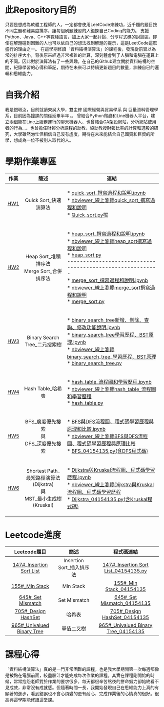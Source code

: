 # 此Repository目的
只要是想成為軟體工程師的人，一定都會使用LeetCode來練功，近千題的題目按不同主題和難易度排序，讓每個刷題練習的人鍛鍊自己Coding的能力。
支援Python、Java、C++等數種語言，加上大家一起討論、分享程式碼的討論區，即使在解題碰到困難的人也可以依自己的想法找到解題的提示，這是LeetCode這麼盛行的理由之一。
在這學期修讀「資料結構演算法」的課程後，發現從前習以為常的排序大小，背後原來經過非常複雜的計算，深刻體會到了人腦和電腦在運算上的不同。因此對於演算法有了一些興趣，在自己的Github建立關於資料結構的空間，紀錄學習的心得和筆記，期待在未來可以持續更新題目的數量，訓練自已的邏輯和思維能力。

# 自我介紹
我是銀珮汝，目前就讀東吳大學，雙主修 國際經營與貿易學系 與 巨量資料管理學系，目前因為撞課的關係延畢半年，。
曾結合Python爬蟲和Line機器人平台，建立兩個能在Line上服務運行的聊天機器人、也曾結合GA架設網站，分析網站使用者的行為...、也曾擔任財報分析課程的助教，協助教授財報比率的計算和選股的研究，大學雖然匆忙但相信自己沒有虛度，期待在未來能結合自己國貿和巨資的所學，想成為一位不被別人取代的人。


# 學期作業專區

|                                 作業                                |                                   簡述                                  |                                                                                                                                                                                                                                                                                                                                                                                                                                                                                                              連結                                                                                                                                                                                                                                                                                                                                                                                                                                                                                                             |
|:-------------------------------------------------------------------:|:-----------------------------------------------------------------------:|:-----------------------------------------------------------------------------------------------------------------------------------------------------------------------------------------------------------------------------------------------------------------------------------------------------------------------------------------------------------------------------------------------------------------------------------------------------------------------------------------------------------------------------------------------------------------------------------------------------------------------------------------------------------------------------------------------------------------------------------------------------------------------------------------------------------------------------------------------------------------------------------------------------------------------------------------------------------------------------------------------------------------------------:|
| [HW1](https://github.com/agying/leetcode-practices/tree/master/HW1) |                          Quick Sort_快速演算法                          | <p align="left">* [quick_sort_撰寫過程和說明.ipynb](https://github.com/agying/leetcode-practices/blob/master/HW1/Quick%20Sort_04154135.ipynb)<br>* [nbviewer_線上瀏覽quick_sort_撰寫過程和說明](https://nbviewer.jupyter.org/github/agying/leetcode-practices/blob/master/HW1/Quick%20Sort_04154135.ipynb)<br>* [Quick_sort.py檔](https://github.com/agying/leetcode-practices/blob/master/HW1/Quick%20Sort_04154135.py)</p>                                                                                                                                                                                                                                                                                                                                                                                                                                                                                                                                                                                                  |
| [HW2](https://github.com/agying/leetcode-practices/tree/master/HW2) |              Heap Sort_堆積排序法<br>Merge Sort_合併排序法              | <p align="left">* [heap_sort_撰寫過程和說明.ipynb](https://github.com/agying/leetcode-practices/blob/master/HW2/heap_sort%E5%AD%B8%E7%BF%92%E6%AD%B7%E7%A8%8B_04154135.ipynb)<br>* [nbviewer_線上瀏覽heap_sort撰寫過程和說明](https://nbviewer.jupyter.org/github/agying/leetcode-practices/blob/master/HW2/heap_sort%E5%AD%B8%E7%BF%92%E6%AD%B7%E7%A8%8B_04154135.ipynb)<br>* [heap_sort.py](https://github.com/agying/leetcode-practices/blob/master/HW2/heap_sort_04154135.py)<br>---------------------------------------------------------<br>* [merge_sort_撰寫過程和說明.ipynb](https://github.com/agying/leetcode-practices/blob/master/HW2/merge_sort%E5%AD%B8%E7%BF%92%E6%AD%B7%E7%A8%8B_04154135.ipynb)<br>* [nbviewer_線上瀏覽merge_sort撰寫過程和說明](https://nbviewer.jupyter.org/github/agying/leetcode-practices/blob/master/HW2/merge_sort%E5%AD%B8%E7%BF%92%E6%AD%B7%E7%A8%8B_04154135.ipynb)<br>* [merge_sort.py](https://github.com/agying/leetcode-practices/blob/master/HW2/merge_sort_04154135.py)</p> |
| [HW3](https://github.com/agying/leetcode-practices/tree/master/HW3) |                      Binary Search Tree_二元搜索樹                      | <p align="left">* [binary_search_tree新增、刪除、查詢、修改功能說明.ipynb](https://github.com/agying/leetcode-practices/blob/master/HW3/binary%20search%20tree%E6%96%B0%E5%A2%9E%E3%80%81%E5%88%AA%E9%99%A4%E3%80%81%E6%9F%A5%E8%A9%A2%E3%80%81%E4%BF%AE%E6%94%B9%E5%8A%9F%E8%83%BD%E8%AA%AA%E6%98%8E.ipynb)<br>* [binary_search_tree學習歷程、BST原理.ipynb](https://github.com/agying/leetcode-practices/blob/master/HW3/binary_search_tree_04154135%E5%AD%B8%E7%BF%92%E6%AD%B7%E7%A8%8B%E3%80%81BST%E5%8E%9F%E7%90%86.ipynb)<br>* [nbviewer_線上瀏覽binary_search_tree_學習歷程、BST原理](https://nbviewer.jupyter.org/github/agying/leetcode-practices/blob/master/HW3/binary_search_tree_04154135%E5%AD%B8%E7%BF%92%E6%AD%B7%E7%A8%8B%E3%80%81BST%E5%8E%9F%E7%90%86.ipynb)<br>* [binary_search_tree.py](https://github.com/agying/leetcode-practices/blob/master/HW3/binary_search_tree_04154135.py)</p>                                                                                                                 |
| [HW4](https://github.com/agying/leetcode-practices/tree/master/HW4) |                            Hash Table_哈希表                            | <p align="left">* [hash_table_流程圖和學習歷程.ipynb](https://github.com/agying/leetcode-practices/blob/master/HW4/HashTable%E6%B5%81%E7%A8%8B%E5%9C%96%E5%92%8C%E5%AD%B8%E7%BF%92%E6%AD%B7%E7%A8%8B.ipynb)<br>* [nbviewer_線上瀏覽hash_table_流程圖和學習歷程](https://nbviewer.jupyter.org/github/agying/leetcode-practices/blob/master/HW4/HashTable%E6%B5%81%E7%A8%8B%E5%9C%96%E5%92%8C%E5%AD%B8%E7%BF%92%E6%AD%B7%E7%A8%8B.ipynb)<br>* [hash_table.py](https://github.com/agying/leetcode-practices/blob/master/HW4/hash_table_04154135.py)</p>                                                                                                                                                                                                                                                                                                                                                                                                                                                                          |
| [HW5](https://github.com/agying/leetcode-practices/tree/master/HW5) |                BFS_廣度優先搜索<br>與<br>DFS_深度優先搜索               | <p align="left">* [BFS與DFS流程圖、程式碼學習歷程與原理和比較.ipynb](https://github.com/agying/leetcode-practices/blob/master/HW5/BFS%E8%88%87DFS%E6%B5%81%E7%A8%8B%E5%9C%96%E3%80%81%E7%A8%8B%E5%BC%8F%E7%A2%BC%E5%AD%B8%E7%BF%92%E6%AD%B7%E7%A8%8B%E8%88%87%E5%8E%9F%E7%90%86%E5%92%8C%E6%AF%94%E8%BC%83.ipynb)<br>* [nbviewer_線上瀏覽BFS與DFS流程圖、程式碼學習歷程與原理比較](https://nbviewer.jupyter.org/github/agying/leetcode-practices/blob/master/HW5/BFS%E8%88%87DFS%E6%B5%81%E7%A8%8B%E5%9C%96%E3%80%81%E7%A8%8B%E5%BC%8F%E7%A2%BC%E5%AD%B8%E7%BF%92%E6%AD%B7%E7%A8%8B%E8%88%87%E5%8E%9F%E7%90%86%E5%92%8C%E6%AF%94%E8%BC%83.ipynb)<br>* [BFS_04154135.py(含DFS程式碼)](https://github.com/agying/leetcode-practices/blob/master/HW5/BFS_04154135.py)                                                                                                                                                                                                                                                            |
| [HW6](https://github.com/agying/leetcode-practices/tree/master/HW6) | Shortest Path_最短路徑演算法(Dijkstra)<br>與<br>MST_最小生成樹(Kruskal) | <p align="left">* [Dijkstra與Kruskal流程圖、程式碼學習歷程.ipynb](https://github.com/agying/leetcode-practices/blob/master/HW6/Dijkstra%E8%88%87Kruskal%E6%B5%81%E7%A8%8B%E5%9C%96%E3%80%81%E7%A8%8B%E5%BC%8F%E7%A2%BC%E5%AD%B8%E7%BF%92%E6%AD%B7%E7%A8%8B.ipynb)<br>* [nbviewer_線上瀏覽Dijkstra與Kruskal流程圖、程式碼學習歷程](https://nbviewer.jupyter.org/github/agying/leetcode-practices/blob/master/HW6/Dijkstra%E8%88%87Kruskal%E6%B5%81%E7%A8%8B%E5%9C%96%E3%80%81%E7%A8%8B%E5%BC%8F%E7%A2%BC%E5%AD%B8%E7%BF%92%E6%AD%B7%E7%A8%8B.ipynb)<br>* [Dijkstra_04154135.py(含Kruskal程式碼)](https://github.com/agying/leetcode-practices/blob/master/HW6/Dijkstra_04154135.py)</p>                                                                                                                                                                                                                                                                                                                                        |                                                                                                                                                                                                                                                    |

# Leetcode進度

|                                    Leetcode題目                                    |            簡述           |                                                                       程式碼連結                                                                      |
|:----------------------------------------------------------------------------------:|:-------------------------:|:-----------------------------------------------------------------------------------------------------------------------------------------------------:|
|   [147#_Insertion Sort List](https://leetcode.com/problems/insertion-sort-list/)   | Insertion Sort_插入排序法 | [147#_Insertion Sort List_04154135.py](https://github.com/agying/leetcode-practices/blob/master/Leetcode/147%23_Insertion%20Sort%20List_04154135.py)  |
|             [155#_Min Stack](https://leetcode.com/problems/min-stack/)             |         Min Stack         | [155#_Min Stack_04154135](https://github.com/agying/leetcode-practices/blob/master/Leetcode/155%23_Min%20Stack_04154135.py)                           |
|          [645#_Set Mismatch](https://leetcode.com/problems/set-mismatch/)          |        Set Mismatch       | [645#_Set Mismatch_04154135](https://github.com/agying/leetcode-practices/blob/master/Leetcode/645%23_Set%20Mismatch_04154135.py)                     |
|        [705#_Design HashSet](https://leetcode.com/problems/design-hashset/)        |           哈希表          | [705#_Design HashSet_04154135](https://github.com/agying/leetcode-practices/blob/master/Leetcode/705%23_Design%20HashSet_04154135.py)                 |
| [965#_Univalued Binary Tree](https://leetcode.com/problems/univalued-binary-tree/) |         單值二叉樹        | [965#_Univalued Binary Tree_04154135](https://github.com/agying/leetcode-practices/blob/master/Leetcode/965%23_Univalued%20Binary%20Tree_04154135.py) |


# 課程心得
「資料結構演算法」真的是一門非常困難的課程，也是我大學期間第一次每週都像是被黏在電腦前面，絞盡腦汁才能完成每次作業的課程。其實在課程剛開始的時候，常常抱怨老師對於作業的要求很多，每天都很辛苦熬夜的拼命努力卻始終看不見成效，非常沒有成就感。但隨著時間一長，我開始發現自己在思維能力上真的有顯著的進步，看到錯誤也不會心煩變的更有耐心，完成作業後的心情真的很好。很高興這學期能修讀這堂課。
